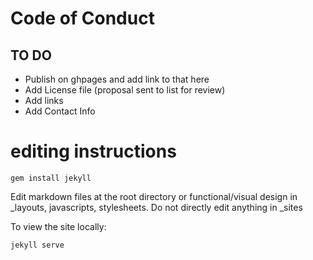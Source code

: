 # Code of Conduct 

## TO DO

* Publish on ghpages and add link to that here
* Add License file (proposal sent to list for review)
* Add links
* Add Contact Info


# editing instructions

```
gem install jekyll
```

Edit markdown files at the root directory or functional/visual design in _layouts, javascripts, stylesheets.  Do not directly edit anything in _sites

To view the site locally:
```
jekyll serve
```


